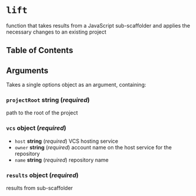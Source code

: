 # `lift`

function that takes results from a JavaScript sub-scaffolder and applies the
necessary changes to an existing project

## Table of Contents

## Arguments

Takes a single options object as an argument, containing:

### `projectRoot` __string__ (_required_)

path to the root of the project

### `vcs` __object__ (_required_)

* `host` __string__ (_required_)
  VCS hosting service
* `owner` __string__ (_required_)
  account name on the host service for the repository
* `name` __string__ (_required_)
  repository name

### `results` __object__ (_required_)

results from sub-scaffolder
